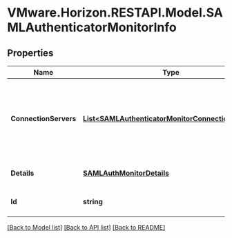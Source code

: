 # VMware.Horizon.RESTAPI.Model.SAMLAuthenticatorMonitorInfo
## Properties

Name | Type | Description | Notes
------------ | ------------- | ------------- | -------------
**ConnectionServers** | [**List&lt;SAMLAuthenticatorMonitorConnectionServer&gt;**](SAMLAuthenticatorMonitorConnectionServer.md) | Information about the SAML authenticator connections from each of the connection servers. | 
**Details** | [**SAMLAuthMonitorDetails**](SAMLAuthMonitorDetails.md) | Details about the SAML authenticator. | 
**Id** | **string** | Unique ID of the SAML Authenticator. | 

[[Back to Model list]](../README.md#documentation-for-models) [[Back to API list]](../README.md#documentation-for-api-endpoints) [[Back to README]](../README.md)

